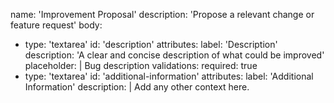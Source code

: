 name: 'Improvement Proposal'
description: 'Propose a relevant change or feature request'
body:
  - type: 'textarea'
    id: 'description'
    attributes:
      label: 'Description'
      description: 'A clear and concise description of what could be improved'
      placeholder: |
        Bug description
    validations:
      required: true
  - type: 'textarea'
    id: 'additional-information'
    attributes:
      label: 'Additional Information'
      description: |
        Add any other context here.
